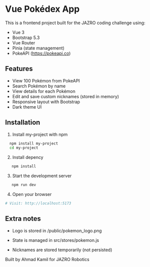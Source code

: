 
# Vue Pokédex App

This is a frontend project built for the JAZRO coding challenge using:

- Vue 3
- Bootstrap 5.3
- Vue Router
- Pinia (state management)
- PokeAPI (https://pokeapi.co)


## Features

- View 100 Pokémon from PokeAPI
- Search Pokémon by name
- View details for each Pokémon
- Edit and save custom nicknames (stored in memory)
- Responsive layout with Bootstrap
- Dark theme UI


## Installation

1. Install my-project with npm

```bash
  npm install my-project
  cd my-project

```
2. Install depency


```bash 
   npm install

```

3. Start the development server

```bash
   npm run dev

```
4. Open your browser
```bash
# Visit: http://localhost:5173
```

## Extra  notes
- Logo is stored in /public/pokemon_logo.png

- State is managed in src/stores/pokemon.js

- Nicknames are stored temporarily (not persisted)

Built by Ahmad Kamil for JAZRO Robotics 